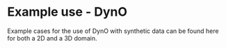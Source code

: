 # Example use - DynO
Example cases for the use of DynO with synthetic data can be found here for both a 2D and a 3D domain.
